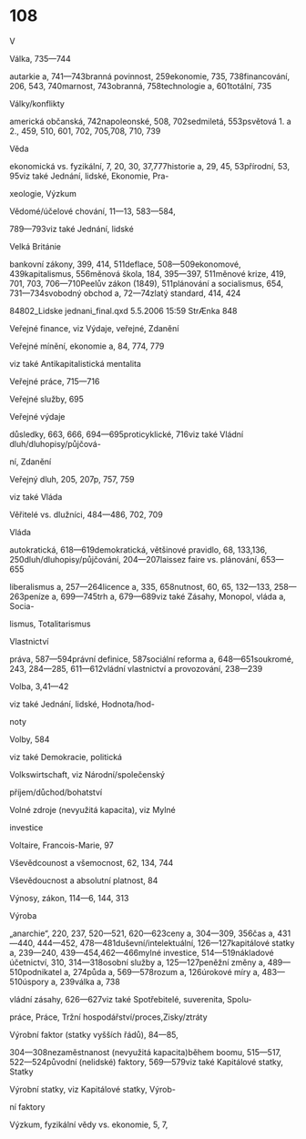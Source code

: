 # 108

V

Válka, 735—744

autarkie a, 741—743branná povinnost, 259ekonomie, 735, 738financování, 206, 543, 740marnost, 743obranná, 758technologie a, 601totální, 735

Války/konflikty

americká občanská, 742napoleonské, 508, 702sedmiletá, 553psvětová 1. a 2., 459, 510, 601, 702, 705,708, 710, 739

Věda

ekonomická vs. fyzikální, 7, 20, 30, 37,777historie a, 29, 45, 53přírodní, 53, 95viz také Jednání, lidské, Ekonomie, Pra-

xeologie, Výzkum

Vědomé/účelové chování, 11—13, 583—584,

789—793viz také Jednání, lidské

Velká Británie

bankovní zákony, 399, 414, 511deflace, 508—509ekonomové, 439kapitalismus, 556měnová škola, 184, 395—397, 511měnové krize, 419, 701, 703, 706—710Peelův zákon (1849), 511plánování a socialismus, 654, 731—734svobodný obchod a, 72—74zlatý standard, 414, 424

84802_Lidske jednani_final.qxd 5.5.2006 15:59 StrÆnka 848

Veřejné finance, viz Výdaje, veřejné, Zdanění

Veřejné mínění, ekonomie a, 84, 774, 779

viz také Antikapitalistická mentalita

Veřejné práce, 715—716

Veřejné služby, 695

Veřejné výdaje

důsledky, 663, 666, 694—695proticyklické, 716viz také Vládní dluh/dluhopisy/půjčová-

ní, Zdanění

Veřejný dluh, 205, 207p, 757, 759

viz také Vláda

Věřitelé vs. dlužníci, 484—486, 702, 709

Vláda

autokratická, 618—619demokratická, většinové pravidlo, 68, 133,136, 250dluh/dluhopisy/půjčování, 204—207laissez faire vs. plánování, 653—655

liberalismus a, 257—264licence a, 335, 658nutnost, 60, 65, 132—133, 258—263peníze a, 699—745trh a, 679—689viz také Zásahy, Monopol, vláda a, Socia-

lismus, Totalitarismus

Vlastnictví

práva, 587—594právní definice, 587sociální reforma a, 648—651soukromé, 243, 284—285, 611—612vládní vlastnictví a provozování, 238—239

Volba, 3,41—42

viz také Jednání, lidské, Hodnota/hod-

noty

Volby, 584

viz také Demokracie, politická

Volkswirtschaft, viz Národní/společenský

příjem/důchod/bohatství

Volné zdroje (nevyužitá kapacita), viz Mylné

investice

Voltaire, Francois-Marie, 97

Vševědcounost a všemocnost, 62, 134, 744

Vševědoucnost a absolutní platnost, 84

Výnosy, zákon, 114—6, 144, 313

Výroba

„anarchie“, 220, 237, 520—521, 620—623ceny a, 304—309, 356čas a, 431—440, 444—452, 478—481duševní/intelektuální, 126—127kapitálové statky a, 239—240, 439—454,462—466mylné investice, 514—519nákladové účetnictví, 310, 314—318osobní služby a, 125—127peněžní změny a, 489—510podnikatel a, 274půda a, 569—578rozum a, 126úrokové míry a, 483—510úspory a, 239válka a, 738

vládní zásahy, 626—627viz také Spotřebitelé, suverenita, Spolu-

práce, Práce, Tržní hospodářství/proces,Zisky/ztráty

Výrobní faktor (statky vyšších řádů), 84—85,

304—308nezaměstnanost (nevyužitá kapacita)během boomu, 515—517, 522—524původní (nelidské) faktory, 569—579viz také Kapitálové statky, Statky

Výrobní statky, viz Kapitálové statky, Výrob-

ní faktory

Výzkum, fyzikální vědy vs. ekonomie, 5, 7,


